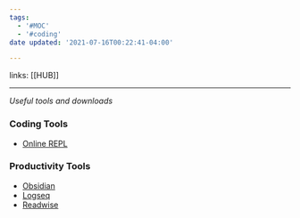 ```yaml
---
tags:
  - '#MOC'
  - '#coding'
date updated: '2021-07-16T00:22:41-04:00'

---
```


links: [[HUB]]

---

_Useful tools and downloads_

### Coding Tools

- [Online REPL](https://repl.it/)

### Productivity Tools

- [Obsidian](https://obsidian.md)
- [Logseq](https://logseq.com)
- [Readwise](https://readwise.io/)
